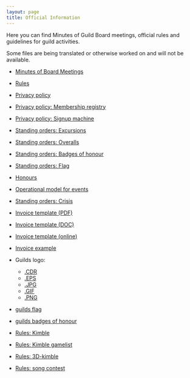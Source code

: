 ```yaml
---
layout: page
title: Official Information
---
```


Here you can find Minutes of Guild Board meetings, official rules and guidelines for guild activities.

Some files are being translated or otherwise worked on and will not be available.

* [Minutes of Board Meetings](https://drive.google.com/drive/folders/1ggK-LWjm4-FSW_4yNRBhzp7lJZ9Uyga9?usp=sharing)

* [Rules](https://as.fi/kilta/rules.html)
* [Privacy policy](http://old.as.fi/kilta/virallisuudet/rekisteriseloste/)
* [Privacy policy: Membership registry](https://as.fi/kilta/tietosuojaseloste_jasen.html)
* [Privacy policy: Signup machine](https://as.fi/kilta/tietosuojaseloste_ilmo.html)
* [Standing orders: Excursions](https://as.fi/kilta/excursio-ohjesaanto.html)
* [Standing orders: Overalls](https://as.fi/kilta/haalariohjesaanto.html)
* [Standing orders: Badges of honour](https://as.fi/kilta/merkkiohjesaanto.html)
* [Standing orders: Flag](https://as.fi/kilta/lippuohjesaanto.html)
* [Honours](http://old.as.fi/kilta/virallisuudet/kunnia/)
* [Operational model for events](http://old.as.fi/kilta/virallisuudet/toimintamalli/)
* [Standing orders: Crisis](https://as.fi/static/virallisuudet/kriisiohje.pdf)

* [Invoice template (PDF)](https://as.fi/static/virallisuudet/laskupohja_2016.pdf)
* [Invoice template (DOC)](https://as.fi/static/virallisuudet/laskupohja_2016.doc)
* [Invoice template (online)](https://forms.gle/zFwQQeogC3DB4GZq8)
* [Invoice example](https://as.fi/static/virallisuudet/esimerkkilasku.pdf)

* Guilds logo:
    - [.CDR](https://as.fi/static/virallisuudet/as_plain_BW.cdr)
    - [.EPS](https://as.fi/static/virallisuudet/as_plain_BW.eps)
    - [.JPG](https://as.fi/static/virallisuudet/as_plain_BW_150.jpg)
    - [.GIF](https://as.fi/static/virallisuudet/as_plain_BW.gif)
    - [.PNG](https://as.fi/static/virallisuudet/as_plain_bw.png)

* [guilds flag](http://old.as.fi/files/lippu2.jpg)
* [guilds badges of honour](http://old.as.fi/files/pranikat3.jpg)
* [Rules: Kimble](https://as.fi/static/virallisuudet/kimble_english.pdf)
* [Rules: Kimble gamelist](https://as.fi/static/virallisuudet/kimblelist.pdf)
* [Rules: 3D-kimble](https://as.fi/static/virallisuudet/3dkimblerules.pdf)
* [Rules: song contest](https://as.fi/static/virallisuudet/songcontest.pdf)
